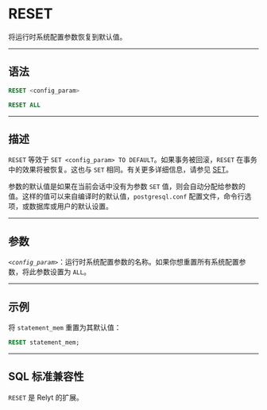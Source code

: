 RESET
=====

将运行时系统配置参数恢复到默认值。


---

语法
--------

```sql
RESET <config_param>

RESET ALL
```

---

描述
----------

`RESET` 等效于 `SET <config_param> TO DEFAULT`。如果事务被回滚，`RESET` 在事务中的效果将被恢复。这也与 `SET` 相同。有关更多详细信息，请参见 [SET](set.md)。

参数的默认值是如果在当前会话中没有为参数 `SET` 值，则会自动分配给参数的值。这样的值可以来自编译时的默认值，`postgresql.conf` 配置文件，命令行选项，或数据库或用户的默认设置。


---

参数
----------

*`<config_param>`*：运行时系统配置参数的名称。如果你想重置所有系统配置参数，将此参数设置为 `ALL`。


---

示例
----------

将 `statement_mem` 重置为其默认值：

```sql
RESET statement_mem; 
```


---

SQL 标准兼容性
-------------

`RESET` 是 Relyt 的扩展。
